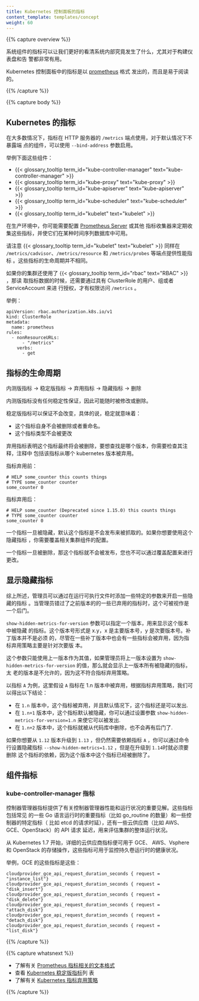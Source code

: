 ```yaml
---
title: Kubernetes 控制面板的指标
content_template: templates/concept
weight: 60
---
```


{{% capture overview %}}

<!--
System component metrics can give a better look into what is happening inside them. Metrics are particularly useful for building dashboards and alerts.

Metrics in Kubernetes control plane are emitted in [prometheus format](https://prometheus.io/docs/instrumenting/exposition_formats/) and are human readable.
-->

系统组件的指标可以让我们更好的看清系统内部究竟发生了什么，尤其对于构建仪表盘和告
警都非常有用。

Kubernetes 控制面板中的指标是以
[prometheus](https://prometheus.io/docs/instrumenting/exposition_formats/) 格式
发出的，而且是易于阅读的。

{{% /capture %}}

{{% capture body %}}

<!--
## Metrics in Kubernetes
In most cases metrics are available on `/metrics` endpoint of the HTTP server. For components that doesn't expose endpoint by default it can be enabled using `--bind-address` flag.
-->

## Kubernetes 的指标

在大多数情况下，指标在 HTTP 服务器的 `/metrics` 端点使用，对于默认情况下不暴露端
点的组件，可以使用 `--bind-address` 参数启用。

<!--
Examples of those components:
-->

举例下面这些组件：

- {{< glossary_tooltip term_id="kube-controller-manager" text="kube-controller-manager" >}}
- {{< glossary_tooltip term_id="kube-proxy" text="kube-proxy" >}}
- {{< glossary_tooltip term_id="kube-apiserver" text="kube-apiserver" >}}
- {{< glossary_tooltip term_id="kube-scheduler" text="kube-scheduler" >}}
- {{< glossary_tooltip term_id="kubelet" text="kubelet" >}}

<!--
In a production environment you may want to configure [Prometheus Server](https://prometheus.io/) or some other metrics scraper
to periodically gather these metrics and make them available in some kind of time series database.

Note that {{< glossary_tooltip term_id="kubelet" text="kubelet" >}} also exposes metrics in `/metrics/cadvisor`, `/metrics/resource` and `/metrics/probes` endpoints. Those metrics do not have same lifecycle.

If your cluster uses {{< glossary_tooltip term_id="rbac" text="RBAC" >}}, reading metrics requires authorization via a user, group or ServiceAccount with a ClusterRole that allows accessing `/metrics`.
For example:
-->

在生产环境中，你可能需要配置 [Prometheus Server](https://prometheus.io/) 或其他
指标收集器来定期收集这些指标，并使它们在某种时间序列数据库中可用。

请注意 {{< glossary_tooltip term_id="kubelet" text="kubelet" >}} 同样在
`/metrics/cadvisor`、`/metrics/resource` 和 `/metrics/probes` 等端点提供性能指标
。这些指标的生命周期并不相同。

如果你的集群还使用了 {{< glossary_tooltip term_id="rbac" text="RBAC" >}} ，那读
取指标数据的时候，还需要通过具有 ClusterRole 的用户、组或者 ServiceAccount 来进
行授权，才有权限访问 `/metrics` 。

举例：

```
apiVersion: rbac.authorization.k8s.io/v1
kind: ClusterRole
metadata:
  name: prometheus
rules:
  - nonResourceURLs:
      - "/metrics"
    verbs:
      - get
```

<!--
## Metric lifecycle
Alpha metric →  Stable metric →  Deprecated metric →  Hidden metric → Deletion

Alpha metrics have no stability guarantees; as such they can be modified or deleted at any time.

Stable metrics can be guaranteed to not change; Specifically, stability means:
-->

## 指标的生命周期

内测版指标 → 稳定版指标 → 弃用指标 → 隐藏指标 → 删除

内测版指标没有任何稳定性保证，因此可能随时被修改或删除。

稳定版指标可以保证不会改变，具体的说，稳定就意味着：

<!--
* the metric itself will not be deleted (or renamed)
* the type of metric will not be modified
-->

- 这个指标自身不会被删除或者重命名。
- 这个指标类型不会被更改

<!--
Deprecated metric signal that the metric will eventually be deleted; to find which version, you need to check annotation, which includes from which kubernetes version that metric will be considered deprecated.

Before deprecation:
-->

弃用指标表明这个指标最终将会被删除，要想查找是哪个版本，你需要检查其注释，注释中
包括该指标从哪个 kubernetes 版本被弃用。

指标弃用前：

```
# HELP some_counter this counts things
# TYPE some_counter counter
some_counter 0
```

<!--
After deprecation:
-->

指标弃用后：

```
# HELP some_counter (Deprecated since 1.15.0) this counts things
# TYPE some_counter counter
some_counter 0
```

<!--
Once a metric is hidden then by default the metrics is not published for scraping. To use a hidden metric, you need to override the configuration for the relevant cluster component.

Once a metric is deleted, the metric is not published. You cannot change this using an override.
-->

一个指标一旦被隐藏，默认这个指标是不会发布来被抓取的。如果你想要使用这个隐藏指标
，你需要覆盖相关集群组件的配置。

一个指标一旦被删除，那这个指标就不会被发布，您也不可以通过覆盖配置来进行更改。

<!--
## Show Hidden Metrics

As described above, admins can enable hidden metrics through a command-line flag on a specific binary. This intends to be used as an escape hatch for admins if they missed the migration of the metrics deprecated in the last release.

The flag `show-hidden-metrics-for-version` takes a version for which you want to show metrics deprecated in that release. The version is expressed as x.y, where x is the major version, y is the minor version. The patch version is not needed even though a metrics can be deprecated in a patch release, the reason for that is the metrics deprecation policy runs against the minor release.

The flag can only take the previous minor version as it's value. All metrics hidden in previous will be emitted if admins set the previous version to `show-hidden-metrics-for-version`. The too old version is not allowed because this violates the metrics deprecated policy.

Take metric `A` as an example, here assumed that `A` is deprecated in 1.n. According to metrics deprecated policy, we can reach the following conclusion:
-->

## 显示隐藏指标

综上所述，管理员可以通过在运行可执行文件时添加一些特定的参数来开启一些隐藏的指标
。当管理员错过了之前版本的的一些已弃用的指标时，这个可被视作是一个后门。

`show-hidden-metrics-for-version` 参数可以指定一个版本，用来显示这个版本中被隐藏
的指标。这个版本号形式是 x.y，x 是主要版本号，y 是次要版本号。补丁版本并不是必须
的，尽管在一些补丁版本中也会有一些指标会被弃用，因为指标弃用策略主要是针对次要版
本。

这个参数只能使用上一版本作为其值，如果管理员将上一版本设置为
`show-hidden-metrics-for-version` 的值，那么就会显示上一版本所有被隐藏的指标，太
老的版本是不允许的，因为这不符合指标弃用策略。

以指标 `A` 为例，这里假设 `A` 指标在 1.n 版本中被弃用，根据指标弃用策略，我们可
以得出以下结论：

<!--
* In release `1.n`, the metric is deprecated, and it can be emitted by default.
* In release `1.n+1`, the metric is hidden by default and it can be emitted by command line `show-hidden-metrics-for-version=1.n`.
* In release `1.n+2`, the metric should be removed from the codebase. No escape hatch anymore.

If you're upgrading from release `1.12` to `1.13`, but still depend on a metric `A` deprecated in `1.12`, you should set hidden metrics via command line: `--show-hidden-metrics=1.12` and remember to remove this metric dependency before upgrading to `1.14`
-->

- 在 `1.n` 版本中，这个指标被弃用，并且默认情况下，这个指标还是可以发出.
- 在 `1.n+1` 版本中，这个指标默认被隐藏，你可以通过设置参数
  `show-hidden-metrics-for-version=1.n` 来使它可以被发出.
- 在 `1.n+2` 版本中，这个指标就被从代码库中删除，也不会再有后门了.

如果你想要从 `1.12` 版本升级到 `1.13` ，但仍然需要依赖指标 `A` ，你可以通过命令
行设置隐藏指标 `--show-hidden-metrics=1.12` ，但是在升级到 `1.14`时就必须要删除
这个指标的依赖，因为这个版本中这个指标已经被删除了。

<!--
## Component metrics

### kube-controller-manager metrics

Controller manager metrics provide important insight into the performance and health of the controller manager.
These metrics include common Go language runtime metrics such as go_routine count and controller specific metrics such as
etcd request latencies or Cloudprovider (AWS, GCE, OpenStack) API latencies that can be used
to gauge the health of a cluster.

Starting from Kubernetes 1.7, detailed Cloudprovider metrics are available for storage operations for GCE, AWS, Vsphere and OpenStack.
These metrics can be used to monitor health of persistent volume operations.

For example, for GCE these metrics are called:
-->

## 组件指标

### kube-controller-manager 指标

控制器管理器指标提供了有关控制器管理器性能和运行状况的重要见解。这些指标包括常见
的一些 Go 语言运行时的重要指标（比如 go_routine 的数量）和一些控制器的特定指标（
比如 etcd 的请求时延），还有一些云供应商（比如 AWS、GCE、OpenStack）的 API 请求
延迟，用来评估集群的整体运行状况。

从 Kubernetes 1.7 开始，详细的云供应商指标便可用于 GCE、 AWS、Vsphere 和
OpenStack 的存储操作，这些指标可用于监控持久卷运行时的健康状况。

举例，GCE 的这些指标是这些：

```
cloudprovider_gce_api_request_duration_seconds { request = "instance_list"}
cloudprovider_gce_api_request_duration_seconds { request = "disk_insert"}
cloudprovider_gce_api_request_duration_seconds { request = "disk_delete"}
cloudprovider_gce_api_request_duration_seconds { request = "attach_disk"}
cloudprovider_gce_api_request_duration_seconds { request = "detach_disk"}
cloudprovider_gce_api_request_duration_seconds { request = "list_disk"}
```

{{% /capture %}}

{{% capture whatsnext %}}

<!--
* Read about the [Prometheus text format](https://github.com/prometheus/docs/blob/master/content/docs/instrumenting/exposition_formats.md#text-based-format) for metrics
* See the list of [stable Kubernetes metrics](https://github.com/kubernetes/kubernetes/blob/master/test/instrumentation/testdata/stable-metrics-list.yaml)
* Read about the [Kubernetes deprecation policy](https://kubernetes.io/docs/reference/using-api/deprecation-policy/#deprecating-a-feature-or-behavior )
-->

- 了解有关
  [Prometheus 指标相关的文本格式](https://github.com/prometheus/docs/blob/master/content/docs/instrumenting/exposition_formats.md#text-based-format)
- 查看
  [Kubernetes 稳定版指标](https://github.com/kubernetes/kubernetes/blob/master/test/instrumentation/testdata/stable-metrics-list.yaml)列
  表
- 了解有关
  [Kubernetes 指标弃用策略](https://kubernetes.io/docs/reference/using-api/deprecation-policy/#deprecating-a-feature-or-behavior)

{{% /capture %}}
